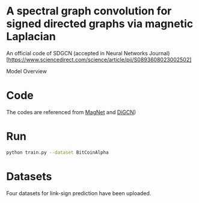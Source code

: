 # A spectral graph convolution for signed directed graphs via magnetic Laplacian  
An official code of SDGCN (accepted in Neural Networks Journal)[https://www.sciencedirect.com/science/article/pii/S0893608023002502]

Model Overview



# Code
The codes are referenced from [MagNet](https://github.com/matthew-hirn/magnet) and [DiGCN](https://github.com/flyingtango/DiGCN))

# Run
```Bash
python train.py --dataset BitCoinAlpha 
```

# Datasets
Four datasets for link-sign prediction have been uploaded.
